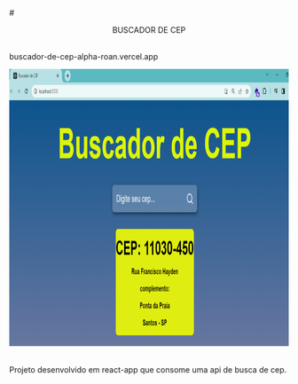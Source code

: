 #<p align="center"> BUSCADOR DE CEP</p>

<br/>buscador-de-cep-alpha-roan.vercel.app 

<div align="center"><img height="500em" src="./img/Tela%20do%20busca%20cep.png"/></div>

<br>Projeto desenvolvido em react-app que consome uma api de busca de cep.
